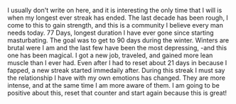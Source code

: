 I usually don't write on here, and it is interesting the only time that I will is when my longest ever streak has ended.  The last decade has been rough, I come to this to gain strength, and this is a community I believe every man needs today.  77 Days, longest duration I have ever gone since starting masturbating.  The goal was to get to 90 days during the winter.  Winters are brutal were I am and the last few have been the most depressing, -and this one has been magical.  I got a new job, traveled, and gained more lean muscle than I ever had.  Even after I had to reset about 21 days in because I fapped, a new streak started immedaily after.  During this streak I must say the relationship I have with my own emotions has changed.  They are more intense, and at the same time I am more aware of them.  I am going to be positive about this, reset that counter and start again because this is great!
